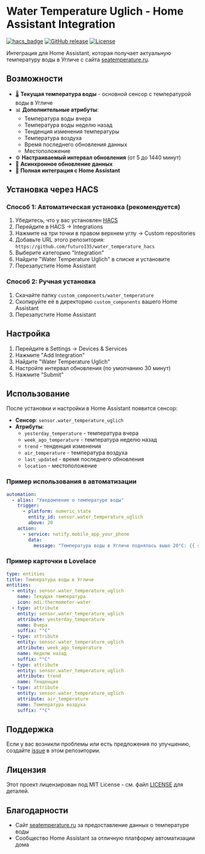# Water Temperature Uglich - Home Assistant Integration

[![hacs_badge](https://img.shields.io/badge/HACS-Custom-orange.svg)](https://github.com/custom-components/hacs)
[![GitHub release](https://img.shields.io/github/release/futuro135/water_temperature_hacs.svg)](https://github.com/futuro135/water_temperature_hacs/releases)
[![License](https://img.shields.io/github/license/futuro135/water_temperature_hacs.svg)](LICENSE)

Интеграция для Home Assistant, которая получает актуальную температуру воды в Угличе с сайта [seatemperature.ru](https://seatemperature.ru/current/russia/uglich-russia-sea-temperature).

## Возможности

- 🌡️ **Текущая температура воды** - основной сенсор с температурой воды в Угличе
- 📊 **Дополнительные атрибуты**:
  - Температура воды вчера
  - Температура воды неделю назад
  - Тенденция изменения температуры
  - Температура воздуха
  - Время последнего обновления данных
  - Местоположение
- ⚙️ **Настраиваемый интервал обновления** (от 5 до 1440 минут)
- 🔄 **Асинхронное обновление данных**
- 🎯 **Полная интеграция с Home Assistant**

## Установка через HACS

### Способ 1: Автоматическая установка (рекомендуется)

1. Убедитесь, что у вас установлен [HACS](https://hacs.xyz/)
2. Перейдите в HACS → Integrations
3. Нажмите на три точки в правом верхнем углу → Custom repositories
4. Добавьте URL этого репозитория: `https://github.com/futuro135/water_temperature_hacs`
5. Выберите категорию "Integration"
6. Найдите "Water Temperature Uglich" в списке и установите
7. Перезапустите Home Assistant

### Способ 2: Ручная установка

1. Скачайте папку `custom_components/water_temperature`
2. Скопируйте её в директорию `custom_components` вашего Home Assistant
3. Перезапустите Home Assistant

## Настройка

1. Перейдите в Settings → Devices & Services
2. Нажмите "Add Integration"
3. Найдите "Water Temperature Uglich"
4. Настройте интервал обновления (по умолчанию 30 минут)
5. Нажмите "Submit"

## Использование

После установки и настройки в Home Assistant появится сенсор:

- **Сенсор**: `sensor.water_temperature_uglich`
- **Атрибуты**:
  - `yesterday_temperature` - температура вчера
  - `week_ago_temperature` - температура неделю назад
  - `trend` - тенденция изменения
  - `air_temperature` - температура воздуха
  - `last_updated` - время последнего обновления
  - `location` - местоположение

### Пример использования в автоматизации

```yaml
automation:
  - alias: "Уведомление о температуре воды"
    trigger:
      - platform: numeric_state
        entity_id: sensor.water_temperature_uglich
        above: 20
    action:
      - service: notify.mobile_app_your_phone
        data:
          message: "Температура воды в Угличе поднялась выше 20°C: {{ states('sensor.water_temperature_uglich') }}°C"
```

### Пример карточки в Lovelace

```yaml
type: entities
title: Температура воды в Угличе
entities:
  - entity: sensor.water_temperature_uglich
    name: Текущая температура
    icon: mdi:thermometer-water
  - type: attribute
    entity: sensor.water_temperature_uglich
    attribute: yesterday_temperature
    name: Вчера
    suffix: "°C"
  - type: attribute
    entity: sensor.water_temperature_uglich
    attribute: week_ago_temperature
    name: Неделю назад
    suffix: "°C"
  - type: attribute
    entity: sensor.water_temperature_uglich
    attribute: trend
    name: Тенденция
  - type: attribute
    entity: sensor.water_temperature_uglich
    attribute: air_temperature
    name: Температура воздуха
    suffix: "°C"
```

## Поддержка

Если у вас возникли проблемы или есть предложения по улучшению, создайте [issue](https://github.com/futuro135/water_temperature_hacs/issues) в этом репозитории.

## Лицензия

Этот проект лицензирован под MIT License - см. файл [LICENSE](LICENSE) для деталей.

## Благодарности

- Сайт [seatemperature.ru](https://seatemperature.ru/) за предоставление данных о температуре воды
- Сообщество Home Assistant за отличную платформу автоматизации дома 